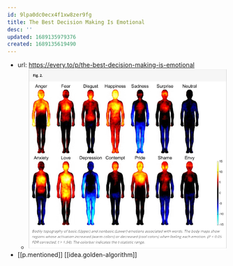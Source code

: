 ```yaml
---
id: 9lpa0dc0ecx4f1xw8zer9fg
title: The Best Decision Making Is Emotional
desc: ''
updated: 1689135979376
created: 1689135619490
---
```


- url: https://every.to/p/the-best-decision-making-is-emotional
  - ![](/assets/images/2023-07-11-21-20-36.png)
- [[p.mentioned]] [[idea.golden-algorithm]]